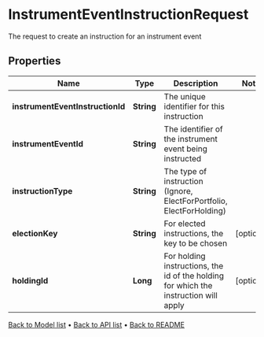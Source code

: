 

# InstrumentEventInstructionRequest

The request to create an instruction for an instrument event

## Properties

| Name | Type | Description | Notes |
|------------ | ------------- | ------------- | -------------|
|**instrumentEventInstructionId** | **String** | The unique identifier for this instruction |  |
|**instrumentEventId** | **String** | The identifier of the instrument event being instructed |  |
|**instructionType** | **String** | The type of instruction (Ignore, ElectForPortfolio, ElectForHolding) |  |
|**electionKey** | **String** | For elected instructions, the key to be chosen |  [optional] |
|**holdingId** | **Long** | For holding instructions, the id of the holding for which the instruction will apply |  [optional] |



[Back to Model list](../README.md#documentation-for-models) &#8226; [Back to API list](../README.md#documentation-for-api-endpoints) &#8226; [Back to README](../README.md)


